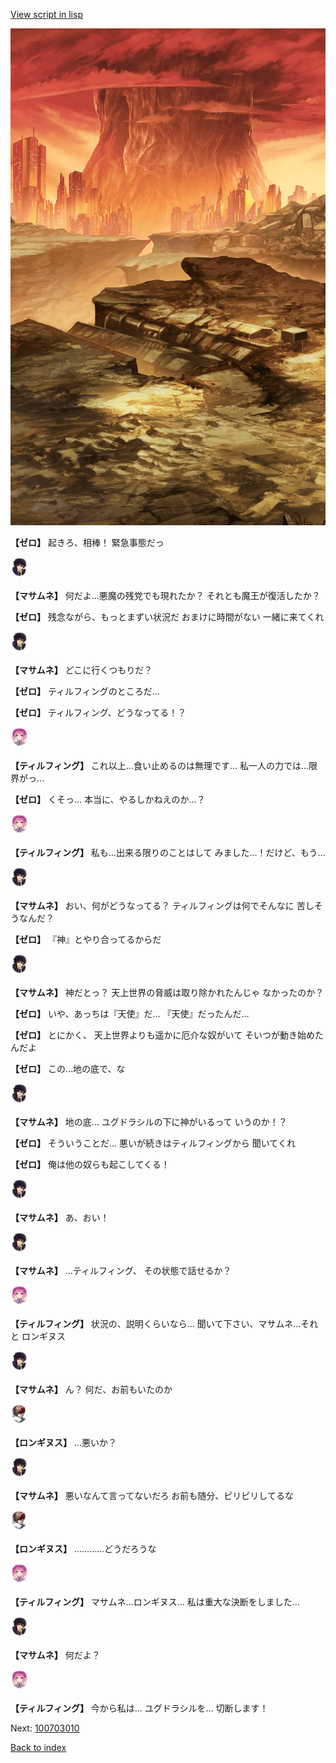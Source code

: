 [View script in lisp](../scripts/100702060.txt)

![underwild.png](../images/backgrounds/underwild.png)

**【ゼロ】**
起きろ、相棒！
緊急事態だっ

<img src="../images/units/1100111.png" alt="1100111.png" height="34"/>

**【マサムネ】**
何だよ…悪魔の残党でも現れたか？
それとも魔王が復活したか？

**【ゼロ】**
残念ながら、もっとまずい状況だ
おまけに時間がない
一緒に来てくれ

<img src="../images/units/1100111.png" alt="1100111.png" height="34"/>

**【マサムネ】**
どこに行くつもりだ？

**【ゼロ】**
ティルフィングのところだ…

**【ゼロ】**
ティルフィング、どうなってる！？

<img src="../images/units/101415.png" alt="101415.png" height="34"/>

**【ティルフィング】**
これ以上…食い止めるのは無理です…
私一人の力では…限界がっ…

**【ゼロ】**
くそっ…
本当に、やるしかねえのか…？

<img src="../images/units/101415.png" alt="101415.png" height="34"/>

**【ティルフィング】**
私も…出来る限りのことはして
みました…！だけど、もう…

<img src="../images/units/1100111.png" alt="1100111.png" height="34"/>

**【マサムネ】**
おい、何がどうなってる？
ティルフィングは何でそんなに
苦しそうなんだ？

**【ゼロ】**
『神』とやり合ってるからだ

<img src="../images/units/1100111.png" alt="1100111.png" height="34"/>

**【マサムネ】**
神だとっ？
天上世界の脅威は取り除かれたんじゃ
なかったのか？

**【ゼロ】**
いや、あっちは『天使』だ…
『天使』だったんだ…

**【ゼロ】**
とにかく、
天上世界よりも遥かに厄介な奴がいて
そいつが動き始めたんだよ

**【ゼロ】**
この…地の底で、な

<img src="../images/units/1100111.png" alt="1100111.png" height="34"/>

**【マサムネ】**
地の底…
ユグドラシルの下に神がいるって
いうのか！？

**【ゼロ】**
そういうことだ…
悪いが続きはティルフィングから
聞いてくれ

**【ゼロ】**
俺は他の奴らも起こしてくる！

<img src="../images/units/1100111.png" alt="1100111.png" height="34"/>

**【マサムネ】**
あ、おい！

<img src="../images/units/1100111.png" alt="1100111.png" height="34"/>

**【マサムネ】**
…ティルフィング、
その状態で話せるか？

<img src="../images/units/101415.png" alt="101415.png" height="34"/>

**【ティルフィング】**
状況の、説明くらいなら…
聞いて下さい、マサムネ…それと
ロンギヌス

<img src="../images/units/1100111.png" alt="1100111.png" height="34"/>

**【マサムネ】**
ん？
何だ、お前もいたのか

<img src="../images/units/1300111.png" alt="1300111.png" height="34"/>

**【ロンギヌス】**
…悪いか？

<img src="../images/units/1100111.png" alt="1100111.png" height="34"/>

**【マサムネ】**
悪いなんて言ってないだろ
お前も随分、ピリピリしてるな

<img src="../images/units/1300111.png" alt="1300111.png" height="34"/>

**【ロンギヌス】**
…………どうだろうな

<img src="../images/units/101415.png" alt="101415.png" height="34"/>

**【ティルフィング】**
マサムネ…ロンギヌス…
私は重大な決断をしました…

<img src="../images/units/1100111.png" alt="1100111.png" height="34"/>

**【マサムネ】**
何だよ？

<img src="../images/units/101415.png" alt="101415.png" height="34"/>

**【ティルフィング】**
今から私は…
ユグドラシルを…
切断します！

Next: [100703010](100703010.md)

[Back to index](index.md)
